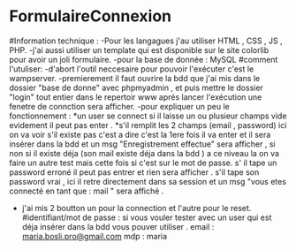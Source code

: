 # FormulaireConnexion
#Information technique :
  -Pour les langagues j'au utiliser HTML , CSS , JS , PHP.
  -j'ai aussi utiliser un template qui est disponible sur le site colorlib pour avoir un joli formulaire.
  -pour la base de donnée : MySQL
 #comment l'utuliser:
  -d'abort l'outil neccesaire pour pouvoir l'exécuter c'est le wampserver.
  -premierement il faut ouvrire la bdd que j'ai mis dans le dossier "base de donne" avec phpmyadmin , et puis mettre le dossier "login" tout entier dans le repertoir www
  aprés lancer l'exécution une fenetre de connction sera afficher.
  -pour expliquer un peu le fonctionnement : 
   *un user se connect si il laisse un ou plusieur champs vide evidement il peut pas enter .
   *s'il remplit les 2 champs (email , password) ici on va voir s'il existe pas c'est a dire c'est la 1ere fois il va enter et il sera insérer dans la bdd et un msg "Enregistrement effectue" sera afficher , si non si il existe déja (son mail existe déja dans la bdd ) a ce niveau la on va faire un autre test mais cette fois si c'est sur le mot de passe.
    s' il tape un password erroné il peut pas entrer et rien sera afficher .
    s'il tape son password vrai , ici il retre directement dans sa session et un msg "vous etes connecté en tant que : mail " sera affiché . 
   - j'ai mis 2 boutton un pour la connection et l'autre pour le reset.
  #identifiant/mot de passe : 
    si vous vouler tester avec un user qui est déja insérer dans la bdd vous pouver utiliser .
      email : maria.bosli.pro@gmail.com
      mdp : maria
